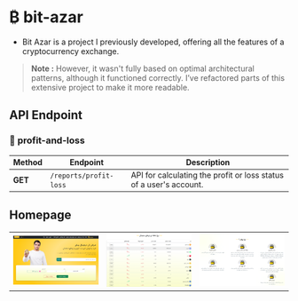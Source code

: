 # ₿ bit-azar
- Bit Azar is a project I previously developed, offering all the features of a cryptocurrency exchange.

> **Note :** However, it wasn't fully based on optimal architectural patterns, although it functioned correctly. I’ve refactored parts of this extensive project to make it more readable.

## API Endpoint

### 🔹 **profit-and-loss**
| Method | Endpoint               | Description                           |
|--------|------------------------|---------------------------------------|
| **GET**   | `/reports/profit-loss`         | API for calculating the profit or loss status of a user's account. |

## Homepage
|| | |
|-----------|-----------|-----------|
| ![Homepage 1](docs-assets/screenshots/screenshot1.png) | ![Homepage 2](docs-assets/screenshots/screenshot2.png) | ![Homepage 3](docs-assets/screenshots/screenshot3.png) |

